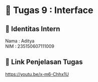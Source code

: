 # 📁 Tugas 9 : Interface

## 👤 Identitas Intern
Nama : Aditya             
NIM  : 235150607111009

## 🔗 Link Penjelasan Tugas

https://youtu.be/x-m6-Chhx1U

